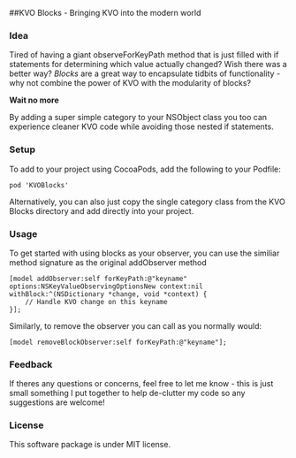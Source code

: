 ##KVO Blocks - Bringing KVO into the modern world

### Idea

Tired of having a giant observeForKeyPath method that is just filled with if statements for determining which value actually changed? Wish there was a better way? *Blocks* are a great way to encapsulate tidbits of functionality - why not combine the power of KVO with the modularity of blocks? 

**Wait no more**

By adding a super simple category to your NSObject class you too can experience cleaner KVO code while avoiding those nested if statements.

### Setup

To add to your project using CocoaPods, add the following to your Podfile:

	pod 'KVOBlocks'

Alternatively, you can also just copy the single category class from the KVO Blocks directory and add directly into your project.

### Usage

To get started with using blocks as your observer, you can use the similiar method signature as the original addObserver method

	[model addObserver:self forKeyPath:@"keyname" options:NSKeyValueObservingOptionsNew context:nil withBlock:^(NSDictionary *change, void *context) {
		// Handle KVO change on this keyname
	}];
	
Similarly, to remove the observer you can call as you normally would:

	[model removeBlockObserver:self forKeyPath:@"keyname"];
	
### Feedback

If theres any questions or concerns, feel free to let me know - this is just small something I put together to help de-clutter my code so any suggestions are welcome!

### License

This software package is under MIT license.
